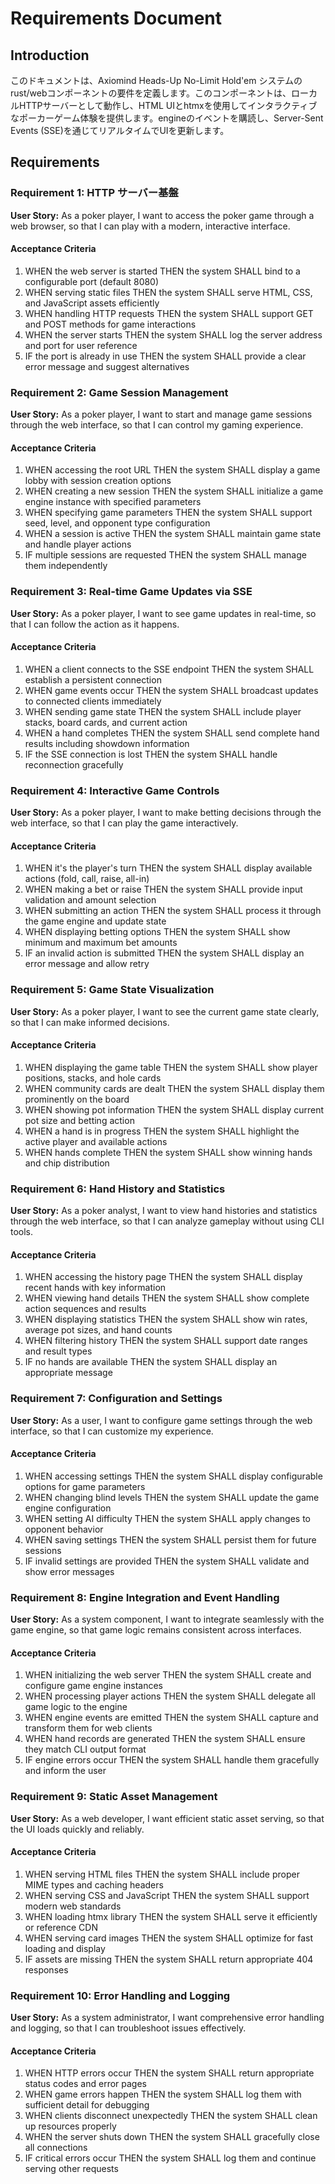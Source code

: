 # Requirements Document

## Introduction

このドキュメントは、Axiomind Heads-Up No-Limit Hold'em システムのrust/webコンポーネントの要件を定義します。このコンポーネントは、ローカルHTTPサーバーとして動作し、HTML UIとhtmxを使用してインタラクティブなポーカーゲーム体験を提供します。engineのイベントを購読し、Server-Sent Events (SSE)を通じてリアルタイムでUIを更新します。

## Requirements

### Requirement 1: HTTP サーバー基盤

**User Story:** As a poker player, I want to access the poker game through a web browser, so that I can play with a modern, interactive interface.

#### Acceptance Criteria

1. WHEN the web server is started THEN the system SHALL bind to a configurable port (default 8080)
2. WHEN serving static files THEN the system SHALL serve HTML, CSS, and JavaScript assets efficiently
3. WHEN handling HTTP requests THEN the system SHALL support GET and POST methods for game interactions
4. WHEN the server starts THEN the system SHALL log the server address and port for user reference
5. IF the port is already in use THEN the system SHALL provide a clear error message and suggest alternatives

### Requirement 2: Game Session Management

**User Story:** As a poker player, I want to start and manage game sessions through the web interface, so that I can control my gaming experience.

#### Acceptance Criteria

1. WHEN accessing the root URL THEN the system SHALL display a game lobby with session creation options
2. WHEN creating a new session THEN the system SHALL initialize a game engine instance with specified parameters
3. WHEN specifying game parameters THEN the system SHALL support seed, level, and opponent type configuration
4. WHEN a session is active THEN the system SHALL maintain game state and handle player actions
5. IF multiple sessions are requested THEN the system SHALL manage them independently

### Requirement 3: Real-time Game Updates via SSE

**User Story:** As a poker player, I want to see game updates in real-time, so that I can follow the action as it happens.

#### Acceptance Criteria

1. WHEN a client connects to the SSE endpoint THEN the system SHALL establish a persistent connection
2. WHEN game events occur THEN the system SHALL broadcast updates to connected clients immediately
3. WHEN sending game state THEN the system SHALL include player stacks, board cards, and current action
4. WHEN a hand completes THEN the system SHALL send complete hand results including showdown information
5. IF the SSE connection is lost THEN the system SHALL handle reconnection gracefully

### Requirement 4: Interactive Game Controls

**User Story:** As a poker player, I want to make betting decisions through the web interface, so that I can play the game interactively.

#### Acceptance Criteria

1. WHEN it's the player's turn THEN the system SHALL display available actions (fold, call, raise, all-in)
2. WHEN making a bet or raise THEN the system SHALL provide input validation and amount selection
3. WHEN submitting an action THEN the system SHALL process it through the game engine and update state
4. WHEN displaying betting options THEN the system SHALL show minimum and maximum bet amounts
5. IF an invalid action is submitted THEN the system SHALL display an error message and allow retry

### Requirement 5: Game State Visualization

**User Story:** As a poker player, I want to see the current game state clearly, so that I can make informed decisions.

#### Acceptance Criteria

1. WHEN displaying the game table THEN the system SHALL show player positions, stacks, and hole cards
2. WHEN community cards are dealt THEN the system SHALL display them prominently on the board
3. WHEN showing pot information THEN the system SHALL display current pot size and betting action
4. WHEN a hand is in progress THEN the system SHALL highlight the active player and available actions
5. WHEN hands complete THEN the system SHALL show winning hands and chip distribution

### Requirement 6: Hand History and Statistics

**User Story:** As a poker analyst, I want to view hand histories and statistics through the web interface, so that I can analyze gameplay without using CLI tools.

#### Acceptance Criteria

1. WHEN accessing the history page THEN the system SHALL display recent hands with key information
2. WHEN viewing hand details THEN the system SHALL show complete action sequences and results
3. WHEN displaying statistics THEN the system SHALL show win rates, average pot sizes, and hand counts
4. WHEN filtering history THEN the system SHALL support date ranges and result types
5. IF no hands are available THEN the system SHALL display an appropriate message

### Requirement 7: Configuration and Settings

**User Story:** As a user, I want to configure game settings through the web interface, so that I can customize my experience.

#### Acceptance Criteria

1. WHEN accessing settings THEN the system SHALL display configurable options for game parameters
2. WHEN changing blind levels THEN the system SHALL update the game engine configuration
3. WHEN setting AI difficulty THEN the system SHALL apply changes to opponent behavior
4. WHEN saving settings THEN the system SHALL persist them for future sessions
5. IF invalid settings are provided THEN the system SHALL validate and show error messages

### Requirement 8: Engine Integration and Event Handling

**User Story:** As a system component, I want to integrate seamlessly with the game engine, so that game logic remains consistent across interfaces.

#### Acceptance Criteria

1. WHEN initializing the web server THEN the system SHALL create and configure game engine instances
2. WHEN processing player actions THEN the system SHALL delegate all game logic to the engine
3. WHEN engine events are emitted THEN the system SHALL capture and transform them for web clients
4. WHEN hand records are generated THEN the system SHALL ensure they match CLI output format
5. IF engine errors occur THEN the system SHALL handle them gracefully and inform the user

### Requirement 9: Static Asset Management

**User Story:** As a web developer, I want efficient static asset serving, so that the UI loads quickly and reliably.

#### Acceptance Criteria

1. WHEN serving HTML files THEN the system SHALL include proper MIME types and caching headers
2. WHEN serving CSS and JavaScript THEN the system SHALL support modern web standards
3. WHEN loading htmx library THEN the system SHALL serve it efficiently or reference CDN
4. WHEN serving card images THEN the system SHALL optimize for fast loading and display
5. IF assets are missing THEN the system SHALL return appropriate 404 responses

### Requirement 10: Error Handling and Logging

**User Story:** As a system administrator, I want comprehensive error handling and logging, so that I can troubleshoot issues effectively.

#### Acceptance Criteria

1. WHEN HTTP errors occur THEN the system SHALL return appropriate status codes and error pages
2. WHEN game errors happen THEN the system SHALL log them with sufficient detail for debugging
3. WHEN clients disconnect unexpectedly THEN the system SHALL clean up resources properly
4. WHEN the server shuts down THEN the system SHALL gracefully close all connections
5. IF critical errors occur THEN the system SHALL log them and continue serving other requests